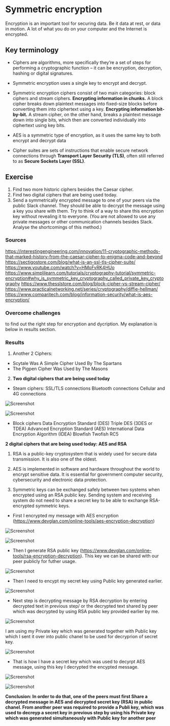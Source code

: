 # Symmetric encryption
 
Encryption is an important tool for securing data. Be it data at rest, or data in motion. A lot of what you do on your computer and the Internet is encrypted.

## Key terminology

* Ciphers are algorithms, more specifically they’re a set of steps for performing a cryptographic function – it can be encryption, decryption, hashing or digital signatures.

* Symmetric encryption uses a single key to encrypt and decrypt. 

* Symmetric encryption ciphers consist of two main categories: block ciphers and stream ciphers.
**Encrypting information in chunks.** A block cipher breaks down plaintext messages into fixed-size blocks before converting them into ciphertext using a key.
**Encrypting information bit-by-bit.** A stream cipher, on the other hand, breaks a plaintext message down into single bits, which then are converted individually into ciphertext using key bits.

* AES is a symmetric type of encryption, as it uses the same key to both encrypt and decrypt data

* Cipher suites are sets of instructions that enable secure network connections through **Transport Layer Security (TLS)**, often still referred to as **Secure Sockets Layer (SSL)**. 

## Exercise

1. Find two more historic ciphers besides the Caesar cipher.
2. Find two digital ciphers that are being used today.
3. Send a symmetrically encrypted message to one of your peers via the public Slack channel. They should be able to decrypt the message using a key you share with them. Try to think of a way to share this encryption key without revealing it to everyone. 
(You are not allowed to use any private messages or other communication channels besides Slack. Analyse the shortcomings of this method.)


### Sources

https://interestingengineering.com/innovation/11-cryptographic-methods-that-marked-history-from-the-caesar-cipher-to-enigma-code-and-beyond
https://sectigostore.com/blog/what-is-an-ssl-tls-cipher-suite/
https://www.youtube.com/watch?v=HMoFvRK4HUo
https://www.simplilearn.com/tutorials/cryptography-tutorial/symmetric-encryption#why_is_symmetric_key_cryptography_called_private_key_cryptography
https://www.thesslstore.com/blog/block-cipher-vs-stream-cipher/ 
https://www.practicalnetworking.net/series/cryptography/diffie-hellman/
https://www.comparitech.com/blog/information-security/what-is-aes-encryption/

### Overcome challenges

to find out the right step for encryption and dycription. 
My explanation is below in results section.

### Results

1. Another 2 Ciphers: 
* Scytale Was A Simple Cipher Used By The Spartans
* The Pigpen Cipher Was Used by The Masons

2. **Two digital ciphers that are being used today**

* Steam ciphers:
SSL/TLS connections
Bluetooth connections
Cellular and 4G connections

![Screenshot](https://github.com/Techgrounds-Cloud-9/cloud-9-elenageller/blob/main/00_includes/SECURITY/SEC-04-02.png)

![Screenshot](https://github.com/Techgrounds-Cloud-9/cloud-9-elenageller/blob/main/00_includes/SECURITY/SEC-04-01.png)

* Block ciphers
Data Encryption Standard (DES)
Triple DES (3DES or TDEA)
Advanced Encryption Standard (AES)
International Data Encryption Algorithm (IDEA)
Blowfish
Twofish
RC5

**2 digital ciphers that are being used today: AES and RSA**

1. RSA is a public-key cryptosystem that is widely used for secure data transmission. It is also one of the oldest. 

2. AES is implemented in software and hardware throughout the world to encrypt sensitive data. It is essential for government computer security, cybersecurity and electronic data protection.



3. Symmetric keys can be exchanged safely between two systems when encrypted using an RSA public key. Sending system and receiving system do not need to share a secret key to be able to exchange RSA-encrypted symmetric keys.

* First I encrypted my message with AES encryption (https://www.devglan.com/online-tools/aes-encryption-decryption)


![Screenshot](https://github.com/Techgrounds-Cloud-9/cloud-9-elenageller/blob/main/00_includes/SECURITY/SEC-04-03.png)

![Screenshot](https://github.com/Techgrounds-Cloud-9/cloud-9-elenageller/blob/main/00_includes/SECURITY/SEC-04-04.png)

* Then I generate RSA public key (https://www.devglan.com/online-tools/rsa-encryption-decryption). This key we can be shared with our peer publicly for futher usage.

![Screenshot](https://github.com/Techgrounds-Cloud-9/cloud-9-elenageller/blob/main/00_includes/SECURITY/SEC-04-05.png)

* Then I need to encypt my secret key using Public key generated earlier.

![Screenshot](https://github.com/Techgrounds-Cloud-9/cloud-9-elenageller/blob/main/00_includes/SECURITY/SEC-04-06.png)

* Next step is decrypting message by RSA decryption by entering decrypted text in previous step/ or the decrypted text shared by peer which was decrypted by using RSA public key provided earlier by me. 

![Screenshot](https://github.com/Techgrounds-Cloud-9/cloud-9-elenageller/blob/main/00_includes/SECURITY/SEC-04-07.png)

I am using my Private key which was generated together with Public key which I sent it over into public chanel to be used for decryprion of secret key.

![Screenshot](https://github.com/Techgrounds-Cloud-9/cloud-9-elenageller/blob/main/00_includes/SECURITY/SEC-04-10.png)

* That is how I have a secret key which was used to decyrpt AES message, using this key I decrypted the encypted message.

![Screenshot](https://github.com/Techgrounds-Cloud-9/cloud-9-elenageller/blob/main/00_includes/SECURITY/SEC-04-08.png)

![Screenshot](https://github.com/Techgrounds-Cloud-9/cloud-9-elenageller/blob/main/00_includes/SECURITY/SEC-04-09.png)


**Conclusion: In order to do that, one of the peers must first Share a decrypted message in AES and decrypted secret key (RSA) in public chanel. From another peer was required to provide a Publi key, which was used to decreyp a secret key in previous step by using his Private key which was generated simultaneously with Public key for another peer**
